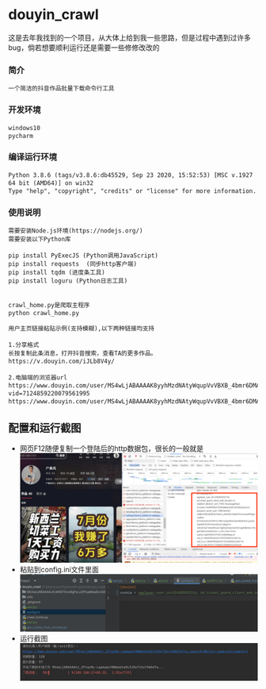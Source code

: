 # douyin_crawl
这是去年我找到的一个项目，从大体上给到我一些思路，但是过程中遇到过许多bug，倘若想要顺利运行还是需要一些修修改改的
### 简介
```text
一个简洁的抖音作品批量下载命令行工具
```
### 开发环境
```text
windows10
pycharm
```

### 编译运行环境
```text
Python 3.8.6 (tags/v3.8.6:db45529, Sep 23 2020, 15:52:53) [MSC v.1927 64 bit (AMD64)] on win32
Type "help", "copyright", "credits" or "license" for more information.
```

### 使用说明

```text
需要安装Node.js环境(https://nodejs.org/)
需要安装以下Python库

pip install PyExecJS (Python调用JavaScript)
pip install requests  (同步http客户端)
pip install tqdm (进度条工具)
pip install loguru (Python日志工具)


crawl_home.py是爬取主程序
python crawl_home.py 
```

```text
用户主页链接粘贴示例(支持模糊),以下两种链接均支持

1.分享格式
长按复制此条消息，打开抖音搜索，查看TA的更多作品。 https://v.douyin.com/iJLb8V4y/

2.电脑端的浏览器url
https://www.douyin.com/user/MS4wLjABAAAAK8yyhMzdNAtyWqupVvVBXB_4bmr6DMAZ0zpGn91qlJU?vid=7124859220079561995
https://www.douyin.com/user/MS4wLjABAAAAK8yyhMzdNAtyWqupVvVBXB_4bmr6DMAZ0zpGn91qlJU
```

## 配置和运行截图
* 网页F12随便复制一个登陆后的http数据包，很长的一般就是
![img_1.png](运行截图/img_1.png)
* 粘贴到config.ini文件里面
![img_2.png](运行截图/img_2.png)
* 运行截图
![img.png](运行截图/img.png)



